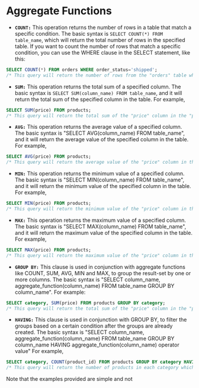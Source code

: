 # Aggregate Functions

- **`COUNT:`** This operation returns the number of rows in a table that match a specific condition. The basic syntax is `SELECT COUNT(*) FROM table_name`, which will return the total number of rows in the specified table. If you want to count the number of rows that match a specific condition, you can use the WHERE clause in the SELECT statement, like this:
```sql
SELECT COUNT(*) FROM orders WHERE order_status='shipped';
/* This query will return the number of rows from the "orders" table where the "order_status" column is 'shipped' */
```

- **`SUM:`** This operation returns the total sum of a specified column. The basic syntax is `SELECT SUM(column_name) FROM table_name`, and it will return the total sum of the specified column in the table. For example,

```sql
SELECT SUM(price) FROM products;
/* This query will return the total sum of the "price" column in the "products" table. */

```

 - **`AVG:`** This operation returns the average value of a specified column. The basic syntax is "SELECT AVG(column_name) FROM table_name", and it will return the average value of the specified column in the table. For example,

```sql
SELECT AVG(price) FROM products;
/* This query will return the average value of the "price" column in the "products" table. */
```

- **`MIN:`** This operation returns the minimum value of a specified column. The basic syntax is "SELECT MIN(column_name) FROM table_name", and it will return the minimum value of the specified column in the table. For example,
```sql
SELECT MIN(price) FROM products;
/* This query will return the minimum value of the "price" column in the "products" table. */
```

- **`MAX:`** This operation returns the maximum value of a specified column. The basic syntax is "SELECT MAX(column_name) FROM table_name", and it will return the maximum value of the specified column in the table. For example,
```sql
SELECT MAX(price) FROM products;
/* This query will return the maximum value of the "price" column in the "products" table. */
```

- **`GROUP BY:`** This clause is used in conjunction with aggregate functions like COUNT, SUM, AVG, MIN and MAX, to group the result-set by one or more columns. The basic syntax is "SELECT column_name, aggregate_function(column_name) FROM table_name GROUP BY column_name". For example:
```sql
SELECT category, SUM(price) FROM products GROUP BY category;
/* This query will return the total sum of the "price" column in the "products" table grouped by the "category" column. */
```

- **`HAVING:`** This clause is used in conjunction with GROUP BY, to filter the groups based on a certain condition after the groups are already created. The basic syntax is "SELECT column_name, aggregate_function(column_name) FROM table_name GROUP BY column_name HAVING aggregate_function(column_name) operator value"
For example,
```sql
SELECT category, COUNT(product_id) FROM products GROUP BY category HAVING COUNT(product_id) > 5;
/* This query will return the number of products in each category which have more than 5 products. */
```

Note that the examples provided are simple and not